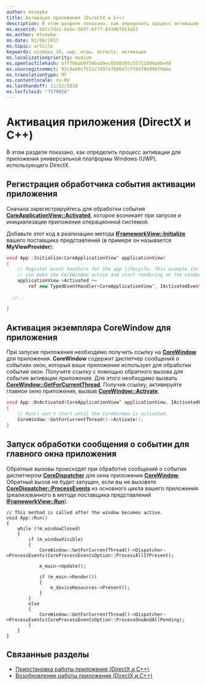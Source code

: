 ```yaml
---
author: mtoepke
title: Активация приложения (DirectX и C++)
description: В этом разделе показано, как определить процесс активации для приложения универсальной платформы Windows (UWP), использующего DirectX.
ms.assetid: b07c7da1-8a5e-5b57-6f77-6439bf653a53
ms.author: mtoepke
ms.date: 02/08/2017
ms.topic: article
keywords: windows 10, uwp, игры, directx, активация
ms.localizationpriority: medium
ms.openlocfilehash: b7f700ab97566ad9ec03d0595c55721dd9a9be98
ms.sourcegitcommit: 93c0a60cf531c7d9fe7b00e7cf78df86906f9d6e
ms.translationtype: MT
ms.contentlocale: ru-RU
ms.lasthandoff: 11/22/2018
ms.locfileid: "7579026"
---
```

# <a name="how-to-activate-an-app-directx-and-c"></a>Активация приложения (DirectX и C++)



В этом разделе показано, как определить процесс активации для приложения универсальной платформы Windows (UWP), использующего DirectX.

## <a name="register-the-app-activation-event-handler"></a>Регистрация обработчика события активации приложения


Сначала зарегистрируйтесь для обработки события [**CoreApplicationView::Activated**](https://msdn.microsoft.com/library/windows/apps/br225018), которое возникает при запуске и инициализации приложения операционной системой.

Добавьте этот код в реализацию метода [**IFrameworkView::Initialize**](https://msdn.microsoft.com/library/windows/apps/hh700495) вашего поставщика представлений (в примере он называется **MyViewProvider**):

```cpp
void App::Initialize(CoreApplicationView^ applicationView)
{
    // Register event handlers for the app lifecycle. This example includes Activated, so that we
    // can make the CoreWindow active and start rendering on the window.
    applicationView->Activated +=
        ref new TypedEventHandler<CoreApplicationView^, IActivatedEventArgs^>(this, &App::OnActivated);
  
  //...

}
```

## <a name="activate-the-corewindow-instance-for-the-app"></a>Активация экземпляра CoreWindow для приложения


При запуске приложения необходимо получить ссылку на [**CoreWindow**](https://msdn.microsoft.com/library/windows/apps/br208225) для приложения. **CoreWindow** содержит диспетчер сообщений о событиях окон, который ваше приложение использует для обработки событий окон. Получите ссылку с помощью обратного вызова для события активации приложения. Для этого необходимо вызвать [**CoreWindow::GetForCurrentThread**](https://msdn.microsoft.com/library/windows/apps/hh701589). Получив ссылку, активируйте главное окно приложения, вызвав [**CoreWindow::Activate**](https://msdn.microsoft.com/library/windows/apps/br208254).

```cpp
void App::OnActivated(CoreApplicationView^ applicationView, IActivatedEventArgs^ args)
{
    // Run() won't start until the CoreWindow is activated.
    CoreWindow::GetForCurrentThread()->Activate();
}
```

## <a name="start-processing-event-message-for-the-main-app-window"></a>Запуск обработки сообщения о событии для главного окна приложения


Обратные вызовы происходят при обработке сообщений о событии диспетчером [**CoreDispatcher**](https://msdn.microsoft.com/library/windows/apps/br208211) для окна приложения [**CoreWindow**](https://msdn.microsoft.com/library/windows/apps/br208225). Обратный вызов не будет запущен, если вы не вызовете [**CoreDispatcher::ProcessEvents**](https://msdn.microsoft.com/library/windows/apps/br208215) из основного цикла вашего приложения (реализованного в методе поставщика представлений [**IFrameworkView::Run**](https://msdn.microsoft.com/library/windows/apps/hh700505)).

``` syntax
// This method is called after the window becomes active.
void App::Run()
{
    while (!m_windowClosed)
    {
        if (m_windowVisible)
        {
            CoreWindow::GetForCurrentThread()->Dispatcher->ProcessEvents(CoreProcessEventsOption::ProcessAllIfPresent);

            m_main->Update();

            if (m_main->Render())
            {
                m_deviceResources->Present();
            }
        }
        else
        {
            CoreWindow::GetForCurrentThread()->Dispatcher->ProcessEvents(CoreProcessEventsOption::ProcessOneAndAllPending);
        }
    }
}
```

## <a name="related-topics"></a>Связанные разделы


* [Приостановка работы приложения (DirectX и C++)](how-to-suspend-an-app-directx-and-cpp.md)
* [Возобновление работы приложения (DirectX и C++)](how-to-resume-an-app-directx-and-cpp.md)

 

 




